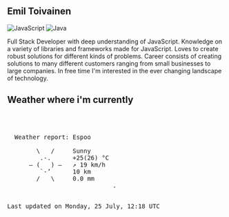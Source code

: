 ## Emil Toivainen 

![JavaScript](https://img.shields.io/badge/javascript-%23323330.svg?style=for-the-badge&logo=javascript&logoColor=%23F7DF1E)
![Java](https://img.shields.io/badge/java-%23ED8B00.svg?style=for-the-badge&logo=java&logoColor=white)

Full Stack Developer with deep understanding of JavaScript. Knowledge on a variety of libraries and frameworks made for JavaScript. Loves to create robust solutions for different kinds of problems. Career consists of creating solutions to many different customers ranging from small businesses to large companies. In free time I'm interested in the ever changing landscape of technology. 

## Weather where i'm currently  
<pre>


 
  Weather report: Espoo  
    
        \   /     Sunny  
         .-.      +25(26) °C  
      ― (   ) ―   ↗ 19 km/h  
         `-’      10 km  
        /   \     0.0 mm  
                             .


Last updated on Monday, 25 July, 12:18 UTC
</pre>
